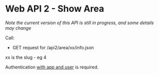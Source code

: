 # Web API 2 - Show Area

_Note the current version of this API is still in progress, and some details may change_

Call:
  *  GET request for /api2/area/xx/info.json

xx is the slug - eg 4

Authentication [with app and user](/en/developers/core/webapi2.callauthentication.md) is required.




